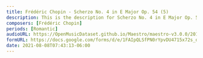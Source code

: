 ```yaml
---
title: Frédéric Chopin - Scherzo No. 4 in E Major Op. 54 (5)
description: This is the description for Scherzo No. 4 in E Major Op. 54 by Frédéric Chopin
composers: [Frédéric Chopin]
periods: [Romantic]
audioURL: https://OpenMusicDataset.github.io/Maestro/maestro-v3.0.0/2014/MIDI-UNPROCESSED_06-08_R1_2014_MID--AUDIO_07_R1_2014_wav--4.midi
formURL: https://docs.google.com/forms/d/e/1FAIpQLSfPN0rYpvDU4715x72s_dsyFrV8jyb6f0kvR_xXUmoNFsJHsA/viewform
date: 2021-08-08T07:43:13-06:00
---
```

